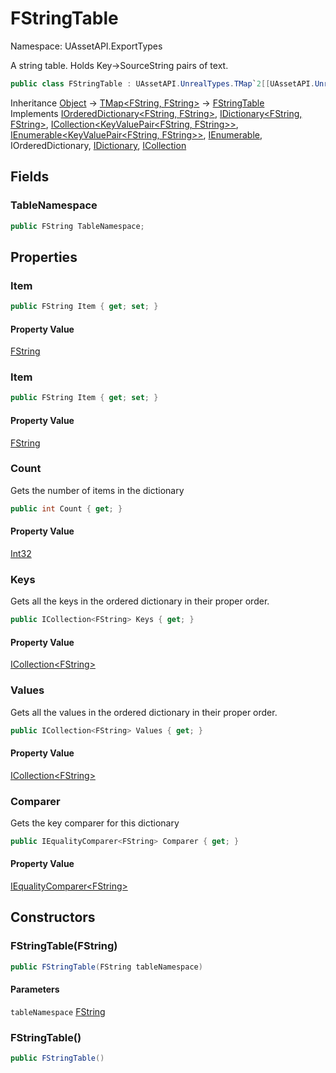 # FStringTable

Namespace: UAssetAPI.ExportTypes

A string table. Holds Key-&gt;SourceString pairs of text.

```csharp
public class FStringTable : UAssetAPI.UnrealTypes.TMap`2[[UAssetAPI.UnrealTypes.FString, UAssetAPI, Version=1.0.0.0, Culture=neutral, PublicKeyToken=null],[UAssetAPI.UnrealTypes.FString, UAssetAPI, Version=1.0.0.0, Culture=neutral, PublicKeyToken=null]], UAssetAPI.UnrealTypes.IOrderedDictionary`2[[UAssetAPI.UnrealTypes.FString, UAssetAPI, Version=1.0.0.0, Culture=neutral, PublicKeyToken=null],[UAssetAPI.UnrealTypes.FString, UAssetAPI, Version=1.0.0.0, Culture=neutral, PublicKeyToken=null]], System.Collections.Generic.IDictionary`2[[UAssetAPI.UnrealTypes.FString, UAssetAPI, Version=1.0.0.0, Culture=neutral, PublicKeyToken=null],[UAssetAPI.UnrealTypes.FString, UAssetAPI, Version=1.0.0.0, Culture=neutral, PublicKeyToken=null]], System.Collections.Generic.ICollection`1[[System.Collections.Generic.KeyValuePair`2[[UAssetAPI.UnrealTypes.FString, UAssetAPI, Version=1.0.0.0, Culture=neutral, PublicKeyToken=null],[UAssetAPI.UnrealTypes.FString, UAssetAPI, Version=1.0.0.0, Culture=neutral, PublicKeyToken=null]], System.Private.CoreLib, Version=6.0.0.0, Culture=neutral, PublicKeyToken=7cec85d7bea7798e]], System.Collections.Generic.IEnumerable`1[[System.Collections.Generic.KeyValuePair`2[[UAssetAPI.UnrealTypes.FString, UAssetAPI, Version=1.0.0.0, Culture=neutral, PublicKeyToken=null],[UAssetAPI.UnrealTypes.FString, UAssetAPI, Version=1.0.0.0, Culture=neutral, PublicKeyToken=null]], System.Private.CoreLib, Version=6.0.0.0, Culture=neutral, PublicKeyToken=7cec85d7bea7798e]], System.Collections.IEnumerable, System.Collections.Specialized.IOrderedDictionary, System.Collections.IDictionary, System.Collections.ICollection
```

Inheritance [Object](https://docs.microsoft.com/en-us/dotnet/api/system.object) → [TMap&lt;FString, FString&gt;](./uassetapi.unrealtypes.tmap-2.md) → [FStringTable](./uassetapi.exporttypes.fstringtable.md)<br>
Implements [IOrderedDictionary&lt;FString, FString&gt;](./uassetapi.unrealtypes.iordereddictionary-2.md), [IDictionary&lt;FString, FString&gt;](https://docs.microsoft.com/en-us/dotnet/api/system.collections.generic.idictionary-2), [ICollection&lt;KeyValuePair&lt;FString, FString&gt;&gt;](https://docs.microsoft.com/en-us/dotnet/api/system.collections.generic.icollection-1), [IEnumerable&lt;KeyValuePair&lt;FString, FString&gt;&gt;](https://docs.microsoft.com/en-us/dotnet/api/system.collections.generic.ienumerable-1), [IEnumerable](https://docs.microsoft.com/en-us/dotnet/api/system.collections.ienumerable), IOrderedDictionary, [IDictionary](https://docs.microsoft.com/en-us/dotnet/api/system.collections.idictionary), [ICollection](https://docs.microsoft.com/en-us/dotnet/api/system.collections.icollection)

## Fields

### **TableNamespace**

```csharp
public FString TableNamespace;
```

## Properties

### **Item**

```csharp
public FString Item { get; set; }
```

#### Property Value

[FString](./uassetapi.unrealtypes.fstring.md)<br>

### **Item**

```csharp
public FString Item { get; set; }
```

#### Property Value

[FString](./uassetapi.unrealtypes.fstring.md)<br>

### **Count**

Gets the number of items in the dictionary

```csharp
public int Count { get; }
```

#### Property Value

[Int32](https://docs.microsoft.com/en-us/dotnet/api/system.int32)<br>

### **Keys**

Gets all the keys in the ordered dictionary in their proper order.

```csharp
public ICollection<FString> Keys { get; }
```

#### Property Value

[ICollection&lt;FString&gt;](https://docs.microsoft.com/en-us/dotnet/api/system.collections.generic.icollection-1)<br>

### **Values**

Gets all the values in the ordered dictionary in their proper order.

```csharp
public ICollection<FString> Values { get; }
```

#### Property Value

[ICollection&lt;FString&gt;](https://docs.microsoft.com/en-us/dotnet/api/system.collections.generic.icollection-1)<br>

### **Comparer**

Gets the key comparer for this dictionary

```csharp
public IEqualityComparer<FString> Comparer { get; }
```

#### Property Value

[IEqualityComparer&lt;FString&gt;](https://docs.microsoft.com/en-us/dotnet/api/system.collections.generic.iequalitycomparer-1)<br>

## Constructors

### **FStringTable(FString)**

```csharp
public FStringTable(FString tableNamespace)
```

#### Parameters

`tableNamespace` [FString](./uassetapi.unrealtypes.fstring.md)<br>

### **FStringTable()**

```csharp
public FStringTable()
```
